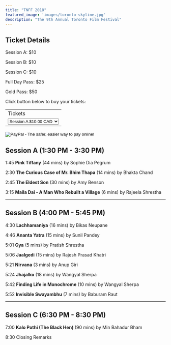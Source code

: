 ```yaml
---
title: "TNFF 2018"
featured_image: 'images/toronto-skyline.jpg'
description: "The 9th Annual Toronto Film Festival"
---
```


## Ticket Details

Session A: $10

Session B: $10

Session C: $10

Full Day Pass: $25

Gold Pass: $50

Click button below to buy your tickets:

<html>
<form action="https://www.paypal.com/cgi-bin/webscr" method="post" target="_top">
<input type="hidden" name="cmd" value="_s-xclick">
<input type="hidden" name="hosted_button_id" value="NNXWTAKQQQ7NQ">
<table>
<tr><td><input type="hidden" name="on0" value="Tickets">Tickets</td></tr><tr><td><select name="os0">
	<option value="Session A">Session A $10.00 CAD</option>
	<option value="Session B">Session B $10.00 CAD</option>
	<option value="Session C">Session C $10.00 CAD</option>
	<option value="Full Day">Full Day $25.00 CAD</option>
	<option value="Gold Pass">Gold Pass $50.00 CAD</option>
</select> </td></tr>
</table>
<input type="hidden" name="currency_code" value="CAD">
<input type="image" src="https://www.paypalobjects.com/en_US/i/btn/btn_buynowCC_LG.gif" border="0" name="submit" alt="PayPal - The safer, easier way to pay online!">
<img alt="" border="0" src="https://www.paypalobjects.com/en_US/i/scr/pixel.gif" width="1" height="1">
</form>
</html>

## Session A (1:30 PM - 3:30 PM)

1:45 __Pink Tiffany__ (44 mins) by Sophie Dia Pegrum

2:30 __The Curious Case of Mr. Bhim Thapa__ (14 mins) by Bhakta Chand

2:45 __The Eldest Son__ (30 mins) by Amy Benson

3:15 __Maila Dai - A Man Who Rebuilt a Village__ (6 mins) by Rajeela Shrestha

---

## Session B (4:00 PM - 5:45 PM)

4:30 __Lachhamaniya__ (16 mins) by Bikas Neupane

4:46 __Ananta Yatra__ (15 mins) by Sunil Pandey

5:01 __Gya__ (5 mins) by Pratish Shrestha

5:06 __Jaalgedi__ (15 mins) by Rajesh Prasad Khatri

5:21 __Nirvana__ (3 mins) by Anup Giri

5:24 __Jhajalko__ (18 mins) by Wangyal Sherpa

5:42 __Finding Life in Monochrome__ (10 mins) by Wangyal Sherpa

5:52 __Invisible Swayambhu__ (7 mins) by Baburam Raut

---

## Session C (6:30 PM - 8:30 PM)

7:00 __Kalo Pothi (The Black Hen)__ (90 mins) by Min Bahadur Bham

8:30 Closing Remarks